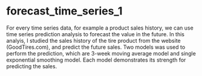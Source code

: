# forecast_time_series_1

For every time series data, for example a product sales history, we can use time series prediction analysis to forecast the value in the future. In this analyis, I studied the 
sales history of the tire product from the website (GoodTires.com), and predict the future sales. Two models was used to perform the prediction, which are 3-week moving average
model and single exponential smoothing model. Each model demonstrates its strength for predicting the sales.    
